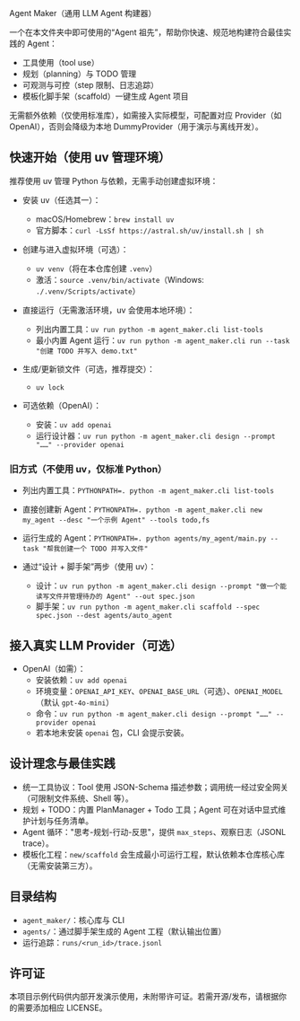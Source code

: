 Agent Maker（通用 LLM Agent 构建器）

一个在本文件夹中即可使用的“Agent 祖先”，帮助你快速、规范地构建符合最佳实践的 Agent：
- 工具使用（tool use）
- 规划（planning）与 TODO 管理
- 可观测与可控（step 限制、日志追踪）
- 模板化脚手架（scaffold）一键生成 Agent 项目

无需额外依赖（仅使用标准库），如需接入实际模型，可配置对应 Provider（如 OpenAI），否则会降级为本地 DummyProvider（用于演示与离线开发）。

## 快速开始（使用 uv 管理环境）

推荐使用 uv 管理 Python 与依赖，无需手动创建虚拟环境：

- 安装 uv（任选其一）：
  - macOS/Homebrew：`brew install uv`
  - 官方脚本：`curl -LsSf https://astral.sh/uv/install.sh | sh`

- 创建与进入虚拟环境（可选）：
  - `uv venv`（将在本仓库创建 `.venv`）
  - 激活：`source .venv/bin/activate`（Windows: `./.venv/Scripts/activate`）

- 直接运行（无需激活环境，uv 会使用本地环境）：
  - 列出内置工具：`uv run python -m agent_maker.cli list-tools`
  - 最小内置 Agent 运行：`uv run python -m agent_maker.cli run --task "创建 TODO 并写入 demo.txt"`

- 生成/更新锁文件（可选，推荐提交）：
  - `uv lock`

- 可选依赖（OpenAI）：
  - 安装：`uv add openai`
  - 运行设计器：`uv run python -m agent_maker.cli design --prompt "……" --provider openai`

### 旧方式（不使用 uv，仅标准 Python）

- 列出内置工具：`PYTHONPATH=. python -m agent_maker.cli list-tools`
- 直接创建新 Agent：`PYTHONPATH=. python -m agent_maker.cli new my_agent --desc "一个示例 Agent" --tools todo,fs`
- 运行生成的 Agent：`PYTHONPATH=. python agents/my_agent/main.py --task "帮我创建一个 TODO 并写入文件"`

- 通过“设计 + 脚手架”两步（使用 uv）：
  - 设计：`uv run python -m agent_maker.cli design --prompt "做一个能读写文件并管理待办的 Agent" --out spec.json`
  - 脚手架：`uv run python -m agent_maker.cli scaffold --spec spec.json --dest agents/auto_agent`

## 接入真实 LLM Provider（可选）

- OpenAI（如需）：
  - 安装依赖：`uv add openai`
  - 环境变量：`OPENAI_API_KEY`、`OPENAI_BASE_URL`（可选）、`OPENAI_MODEL`（默认 `gpt-4o-mini`）
  - 命令：`uv run python -m agent_maker.cli design --prompt "……" --provider openai`
  - 若本地未安装 `openai` 包，CLI 会提示安装。

## 设计理念与最佳实践

- 统一工具协议：Tool 使用 JSON-Schema 描述参数；调用统一经过安全网关（可限制文件系统、Shell 等）。
- 规划 + TODO：内置 PlanManager + Todo 工具；Agent 可在对话中显式维护计划与任务清单。
- Agent 循环："思考-规划-行动-反思"，提供 `max_steps`、观察日志（JSONL trace）。
- 模板化工程：`new/scaffold` 会生成最小可运行工程，默认依赖本仓库核心库（无需安装第三方）。

## 目录结构

- `agent_maker/`：核心库与 CLI
- `agents/`：通过脚手架生成的 Agent 工程（默认输出位置）
- 运行追踪：`runs/<run_id>/trace.jsonl`

## 许可证

本项目示例代码供内部开发演示使用，未附带许可证。若需开源/发布，请根据你的需要添加相应 LICENSE。
